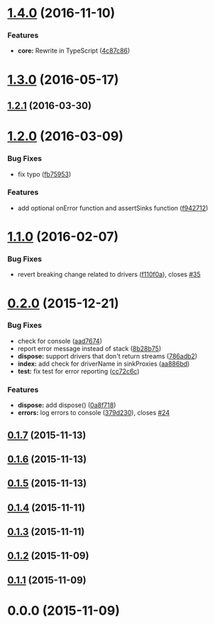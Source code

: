 <a name="1.4.0"></a>
# [1.4.0](https://github.com/motorcyclejs/core/compare/v1.3.0...v1.4.0) (2016-11-10)


### Features

* **core:** Rewrite in TypeScript ([4c87c86](https://github.com/motorcyclejs/core/commit/4c87c86))



<a name="1.3.0"></a>
# [1.3.0](https://github.com/motorcyclejs/core/compare/v1.2.1...v1.3.0) (2016-05-17)



<a name="1.2.1"></a>
## [1.2.1](https://github.com/motorcyclejs/core/compare/v1.2.0...v1.2.1) (2016-03-30)



<a name="1.2.0"></a>
# [1.2.0](https://github.com/motorcyclejs/core/compare/v1.1.0...v1.2.0) (2016-03-09)


### Bug Fixes

* fix typo ([fb75953](https://github.com/motorcyclejs/core/commit/fb75953))


### Features

* add optional onError function and assertSinks function ([f942712](https://github.com/motorcyclejs/core/commit/f942712))



<a name="1.1.0"></a>
# [1.1.0](https://github.com/motorcyclejs/core/compare/v0.2.0...v1.1.0) (2016-02-07)


### Bug Fixes

* revert breaking change related to drivers ([f110f0a](https://github.com/motorcyclejs/core/commit/f110f0a)), closes [#35](https://github.com/motorcyclejs/core/issues/35)



<a name="0.2.0"></a>
# [0.2.0](https://github.com/motorcyclejs/core/compare/v0.1.7...v0.2.0) (2015-12-21)


### Bug Fixes

* check for console ([aad7674](https://github.com/motorcyclejs/core/commit/aad7674))
* report error message instead of stack ([8b28b75](https://github.com/motorcyclejs/core/commit/8b28b75))
* **dispose:** support drivers that don't return streams ([786adb2](https://github.com/motorcyclejs/core/commit/786adb2))
* **index:** add check for driverName in sinkProxies ([aa886bd](https://github.com/motorcyclejs/core/commit/aa886bd))
* **test:** fix test for error reporting ([cc72c6c](https://github.com/motorcyclejs/core/commit/cc72c6c))


### Features

* **dispose:** add dispose() ([0a8f718](https://github.com/motorcyclejs/core/commit/0a8f718))
* **errors:** log errors to console ([379d230](https://github.com/motorcyclejs/core/commit/379d230)), closes [#24](https://github.com/motorcyclejs/core/issues/24)



<a name="0.1.7"></a>
## [0.1.7](https://github.com/motorcyclejs/core/compare/v0.1.6...v0.1.7) (2015-11-13)



<a name="0.1.6"></a>
## [0.1.6](https://github.com/motorcyclejs/core/compare/v0.1.5...v0.1.6) (2015-11-13)



<a name="0.1.5"></a>
## [0.1.5](https://github.com/motorcyclejs/core/compare/v0.1.4...v0.1.5) (2015-11-13)



<a name="0.1.4"></a>
## [0.1.4](https://github.com/motorcyclejs/core/compare/v0.1.3...v0.1.4) (2015-11-11)



<a name="0.1.3"></a>
## [0.1.3](https://github.com/motorcyclejs/core/compare/v0.1.2...v0.1.3) (2015-11-11)



<a name="0.1.2"></a>
## [0.1.2](https://github.com/motorcyclejs/core/compare/v0.1.1...v0.1.2) (2015-11-09)



<a name="0.1.1"></a>
## [0.1.1](https://github.com/motorcyclejs/core/compare/v0.0.0...v0.1.1) (2015-11-09)



<a name="0.0.0"></a>
# 0.0.0 (2015-11-09)




